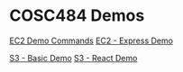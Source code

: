 # COSC484 Demos

[EC2 Demo Commands](EC2/README.md)
[EC2 - Express Demo](EC2/express-demo/REAME.md)

[S3 - Basic Demo](S3/basic-demo/README.md)
[S3 - React Demo](S3/react-demo/README.md)

